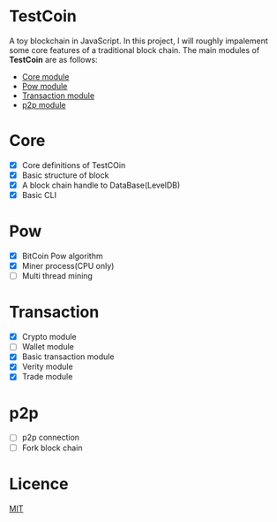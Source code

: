 # TestCoin
A toy blockchain in JavaScript. In this project, I will roughly impalement some core features of a traditional block chain. The main modules of 
<b>TestCoin</b> are as follows:

* <a href='#core'>Core module</a>
* <a href='#pow'>Pow module</a>
* <a href='#transaction'>Transaction module</a>
* <a href='#p2p'>p2p module</a>


# Core

- [x] Core definitions of TestCOin
- [x] Basic structure of block 
- [x] A block chain handle to DataBase(LevelDB)
- [x] Basic CLI

# Pow

- [x] BitCoin Pow algorithm
- [x] Miner process(CPU only)
- [ ] Multi thread mining

# Transaction

- [x] Crypto module
- [ ] Wallet module
- [x] Basic transaction module
- [x] Verity module
- [x] Trade module

# p2p

- [ ] p2p connection
- [ ] Fork block chain

# Licence

[MIT](https://opensource.org/licenses/MIT)

